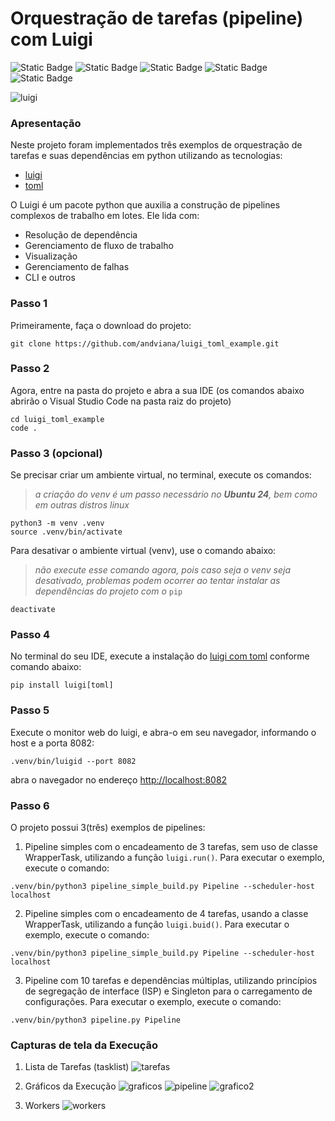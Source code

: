 # Orquestração de tarefas (pipeline) com Luigi
![Static Badge](https://img.shields.io/badge/python--green)
![Static Badge](https://img.shields.io/badge/jupyter--green)
![Static Badge](https://img.shields.io/badge/vscode--green)
![Static Badge](https://img.shields.io/badge/luigi--green)
![Static Badge](https://img.shields.io/badge/toml--blue)

![luigi](images/luigi.webp)

### Apresentação
Neste projeto foram implementados três exemplos de orquestração de tarefas e suas dependências em python utilizando as tecnologias:

- [luigi](https://luigi.readthedocs.io/en/stable/index.html)
- [toml](https://github.com/toml-lang/toml)

O Luigi é um pacote python que auxilia a construção de pipelines complexos de trabalho em lotes. Ele lida com:

- Resolução de dependência
- Gerenciamento de fluxo de trabalho
- Visualização
- Gerenciamento de falhas
- CLI e outros


### Passo 1
Primeiramente, faça o download do projeto:
```
git clone https://github.com/andviana/luigi_toml_example.git
```

### Passo 2
Agora, entre na pasta do projeto e abra a sua IDE (os comandos abaixo abrirão o Visual Studio Code na pasta raiz do projeto)
```
cd luigi_toml_example
code .
```

### Passo 3 (opcional)
Se precisar criar um ambiente virtual, no terminal, execute os comandos:
> *a criação do venv é um passo necessário no **Ubuntu 24**, bem como em outras distros linux*
```
python3 -m venv .venv
source .venv/bin/activate
```
Para desativar o ambiente virtual (venv), use o comando abaixo:
> *não execute esse comando agora, pois caso seja o venv seja desativado, problemas podem ocorrer ao tentar instalar as dependências do projeto com o* ```pip```
```
deactivate
```

### Passo 4
No terminal do seu IDE, execute a instalação do [luigi com toml](https://luigi.readthedocs.io/en/stable/index.html) conforme comando abaixo:
```
pip install luigi[toml]
```

### Passo 5
Execute o monitor web do luigi, e abra-o em seu navegador, informando o host e a porta 8082:
```
.venv/bin/luigid --port 8082
```
abra o navegador no endereço [http://localhost:8082](http://localhost:8082)

### Passo 6
O projeto possui 3(três) exemplos de pipelines: 

1. Pipeline simples com o encadeamento de 3 tarefas, sem uso de classe WrapperTask, utilizando a função ```luigi.run()```.
Para executar o exemplo, execute o comando:
```
.venv/bin/python3 pipeline_simple_build.py Pipeline --scheduler-host localhost
```

2. Pipeline simples com o encadeamento de 4 tarefas, usando a classe WrapperTask, utilizando a função ```luigi.buid()```.
Para executar o exemplo, execute o comando:
```
.venv/bin/python3 pipeline_simple_build.py Pipeline --scheduler-host localhost
```

3. Pipeline com 10 tarefas e dependências múltiplas, utilizando princípios de segregação de interface (ISP) e Singleton para o carregamento de configurações.
Para executar o exemplo, execute o comando:
```
.venv/bin/python3 pipeline.py Pipeline
```


### Capturas de tela da Execução
1. Lista de Tarefas (tasklist)
![tarefas](images/taskllist.png)

2. Gráficos da Execução
![graficos](images/grafico.png)
![pipeline](images/pipeline.png)
![grafico2](images/grafico2.png)

3. Workers
![workers](images/workers.png)

